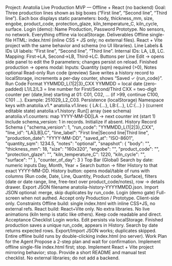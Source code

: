 Project: Anatolia Live Production MVP — Offline + React (no backend)
Goal: Three production lines shown as big boxes (“First line”, “Second line”, “Third line”). Each box displays static parameters:
body, thickness_mm, size, engobe, product_code, protection_glaze, kiln_temperature_C, kiln_cycle, surface.
Login (demo): Name Production, Password Prototype. No sensors, no network. Everything offline via localStorage.
Deliverables
Offline single-file HTML: index.html (inline CSS + JS only; no external files).
React + Vite project with the same behavior and schema (no UI libraries).
Line Labels & IDs
UI labels: “First line”, “Second line”, “Third line”.
Internal IDs: LA, LB, LC. Mapping: First→LA, Second→LB, Third→LC.
Buttons per Line
Edit → opens side panel to edit the 9 parameters; changes persist on reload.
Finished production → opens modal:
Inputs: Quantity (sqm) required (>0), Notes optional
Read-only Run code (preview)
Save writes a history record to localStorage, increments a per-day counter, shows “Saved ✓ {run_code}”.
Run Code Format
YYMMDD_L{1|2|3}_CXX
YYMMDD = local date (zero-padded)
L1/L2/L3 = line number for First/Second/Third
CXX = two-digit counter per (date,line) starting at 01: C01, C02, … (if >99, continue C100, C101 …).
Example: 251029_L2_C03.
Persistence (localStorage)
Namespace keys with anatolia.v1.*
anatolia.v1.lines: { LA:{…}, LB:{…}, LC:{…} } (current editable state)
anatolia.v1.history: Run[] array (see schema)
anatolia.v1.counters: map YYYY-MM-DD|LA → next counter int (start 1)
Include schema_version: 1 in records. Initialize if absent.
History Record Schema
{
  "schema_version": 1,
  "run_code": "YYMMDD_L{1|2|3}_CXX",
  "line_id": "LA|LB|LC",
  "line_label": "First line|Second line|Third line",
  "production_date": "YYYY-MM-DD",
  "saved_at": "ISO-8601",
  "quantity_sqm": 1234.5,
  "notes": "optional",
  "snapshot": {
    "body": "", "thickness_mm": 18, "size": "160x320",
    "engobe": "", "product_code": "", "protection_glaze": "",
    "kiln_temperature_C": 1220, "kiln_cycle": "", "surface": ""
  },
  "counter_of_day": 3
}
Top Bar (Global)
Search by date: numeric inputs Day, Month, Year + Search button → filter History to that exact YYYY-MM-DD.
History button: opens modal/table of runs with columns (Run code, Date, Line, Quantity, Product code, Surface), filters (date or date range, line, free-text over product_code/notes), row → details drawer.
Export JSON filename anatolia-history-YYYYMMDD.json.
Import JSON optional: merge, skip duplicates by run_code.
Login (demo gate)
Full-screen when not authed. Accept only Production / Prototype. Client-side only.
Constraints
Offline build: single index.html with inline CSS+JS, no external refs.
React build: React+Vite only. No extra libraries.
No live animations (kiln temp is static like others).
Keep code readable and direct.
Acceptance Checklist
Login works.
Edit persists via localStorage.
Finished production saves a unique run_code, appears in History.
Search by date returns expected rows.
Export/Import JSON works; duplicates skipped.
Entire offline build runs by double-clicking index.html (no server).
Work Plan for the Agent
Propose a 2-step plan and wait for confirmation.
Implement offline single-file index.html first; stop.
Implement React + Vite project mirroring behavior; stop.
Provide a short README and manual test checklist.
No external libraries; do not add a backend.
